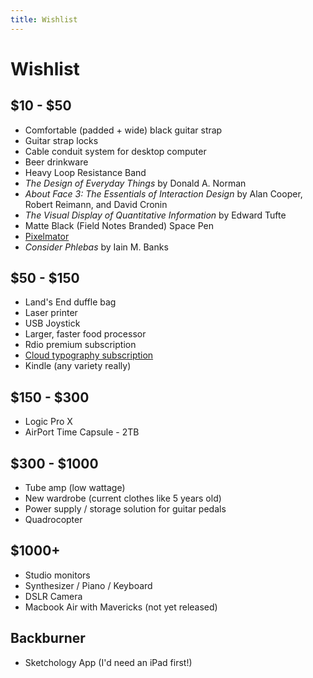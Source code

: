 ```yaml
---
title: Wishlist
---
```


# Wishlist

## $10 - $50

+ Comfortable (padded + wide) black guitar strap
+ Guitar strap locks
+ Cable conduit system for desktop computer
+ Beer drinkware
+ Heavy Loop Resistance Band
+ *The Design of Everyday Things* by Donald A. Norman
+ *About Face 3: The Essentials of Interaction Design* by Alan Cooper, Robert Reimann, and David Cronin
+ *The Visual Display of Quantitative Information* by Edward Tufte
+ Matte Black (Field Notes Branded) Space Pen
+ [Pixelmator](http://www.pixelmator.com/)
+ *Consider Phlebas* by Iain M. Banks

<div class="break"> </div>

## $50 - $150

+ Land's End duffle bag
+ Laser printer
+ USB Joystick
+ Larger, faster food processor
+ Rdio premium subscription
+ [Cloud typography subscription](http://www.typography.com/cloud/welcome/)
+ Kindle (any variety really)

<div class="break"> </div>

## $150 - $300

+ Logic Pro X
+ AirPort Time Capsule - 2TB

<div class="break"> </div>

## $300 - $1000

+ Tube amp (low wattage)
+ New wardrobe (current clothes like 5 years old)
+ Power supply / storage solution for guitar pedals
+ Quadrocopter

<div class="break"> </div>

## $1000+

+ Studio monitors
+ Synthesizer / Piano / Keyboard
+ DSLR Camera
+ Macbook Air with Mavericks (not yet released)

<div class="break"> </div>

## Backburner

+ Sketchology App (I'd need an iPad first!)


